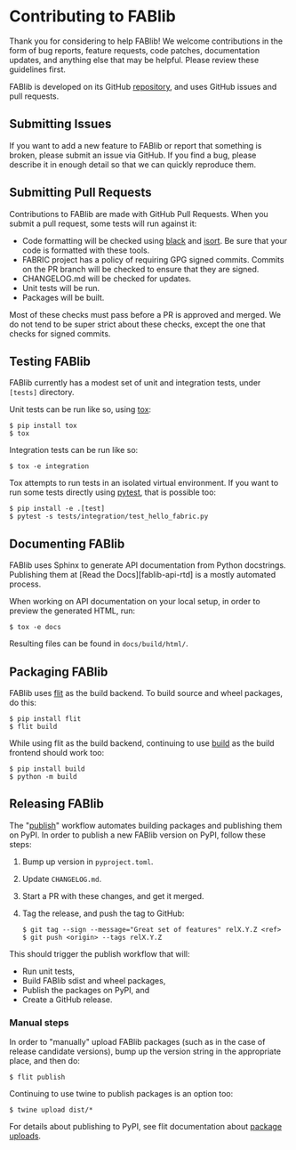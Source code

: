 # Contributing to FABlib

Thank you for considering to help FABlib!  We welcome contributions in
the form of bug reports, feature requests, code patches, documentation
updates, and anything else that may be helpful.  Please review these
guidelines first.

FABlib is developed on its GitHub [repository], and uses GitHub issues
and pull requests.


## Submitting Issues

If you want to add a new feature to FABlib or report that something is
broken, please submit an issue via GitHub.  If you find a bug, please
describe it in enough detail so that we can quickly reproduce them.


## Submitting Pull Requests

Contributions to FABlib are made with GitHub Pull Requests. When you
submit a pull request, some tests will run against it:

- Code formatting will be checked using [black] and [isort].  Be sure
  that your code is formatted with these tools.
- FABRIC project has a policy of requiring GPG signed commits.
  Commits on the PR branch will be checked to ensure that they are
  signed.
- CHANGELOG.md will be checked for updates.
- Unit tests will be run.
- Packages will be built.

Most of these checks must pass before a PR is approved and merged.  We
do not tend to be super strict about these checks, except the one that
checks for signed commits.


## Testing FABlib

FABlib currently has a modest set of unit and integration tests, under
`[tests]` directory.

Unit tests can be run like so, using [tox]:

```console
$ pip install tox
$ tox
```

Integration tests can be run like so:

```console
$ tox -e integration
```

Tox attempts to run tests in an isolated virtual environment.  If you
want to run some tests directly using [pytest], that is possible too:

```
$ pip install -e .[test]
$ pytest -s tests/integration/test_hello_fabric.py
```

## Documenting FABlib

FABlib uses Sphinx to generate API documentation from Python
docstrings. Publishing them at [Read the Docs][fablib-api-rtd] is a
mostly automated process.

When working on API documentation on your local setup, in order to
preview the generated HTML, run:

```
$ tox -e docs
```

Resulting files can be found in `docs/build/html/`.


## Packaging FABlib

FABlib uses [flit] as the build backend.  To build source and wheel
packages, do this:

```console
$ pip install flit
$ flit build
```

While using flit as the build backend, continuing to use [build] as
the build frontend should work too:

```
$ pip install build
$ python -m build
```


## Releasing FABlib

The "[publish]" workflow automates building packages and publishing
them on PyPI.  In order to publish a new FABlib version on PyPI,
follow these steps:

1. Bump up version in `pyproject.toml`.
2. Update `CHANGELOG.md`.
3. Start a PR with these changes, and get it merged.
4. Tag the release, and push the tag to GitHub:

   ```console
   $ git tag --sign --message="Great set of features" relX.Y.Z <ref>
   $ git push <origin> --tags relX.Y.Z
   ```
This should trigger the publish workflow that will: 

- Run unit tests, 
- Build FABlib sdist and wheel packages, 
- Publish the packages on PyPI, and 
- Create a GitHub release.


### Manual steps

In order to "manually" upload FABlib packages (such as in the case of
release candidate versions), bump up the version string in the
appropriate place, and then do:

```console
$ flit publish
```

Continuing to use twine to publish packages is an option too:

```console
$ twine upload dist/*
```

For details about publishing to PyPI, see flit documentation about
[package uploads].


<!-- URLs -->

[repository]: https://github.com/fabric-testbed/fabrictestbed-extensions/

[flit]: https://flit.pypa.io/en/stable/
[package uploads]: https://flit.pypa.io/en/latest/upload.html

[build]: https://pypi.org/project/build/
[tox]: https://pypi.org/project/tox/
[pytest]: https://pypi.org/project/pytest/
[black]: https://pypi.org/project/black/
[isort]: https://pypi.org/project/isort/

[tests]: ./tests/

[publish]: ./.github/workflows/publish.yml
